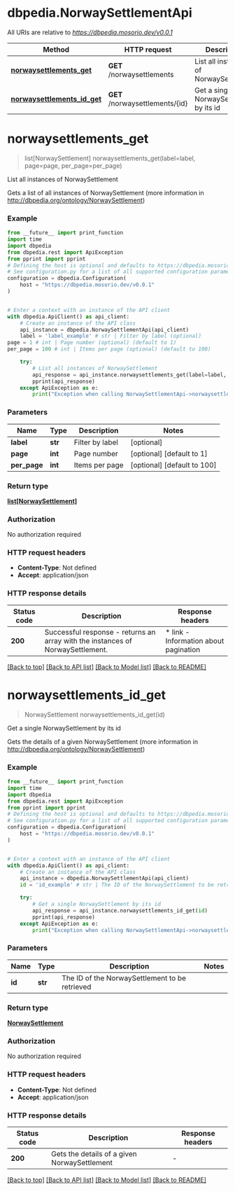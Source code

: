 # dbpedia.NorwaySettlementApi

All URIs are relative to *https://dbpedia.mosorio.dev/v0.0.1*

Method | HTTP request | Description
------------- | ------------- | -------------
[**norwaysettlements_get**](NorwaySettlementApi.md#norwaysettlements_get) | **GET** /norwaysettlements | List all instances of NorwaySettlement
[**norwaysettlements_id_get**](NorwaySettlementApi.md#norwaysettlements_id_get) | **GET** /norwaysettlements/{id} | Get a single NorwaySettlement by its id


# **norwaysettlements_get**
> list[NorwaySettlement] norwaysettlements_get(label=label, page=page, per_page=per_page)

List all instances of NorwaySettlement

Gets a list of all instances of NorwaySettlement (more information in http://dbpedia.org/ontology/NorwaySettlement)

### Example

```python
from __future__ import print_function
import time
import dbpedia
from dbpedia.rest import ApiException
from pprint import pprint
# Defining the host is optional and defaults to https://dbpedia.mosorio.dev/v0.0.1
# See configuration.py for a list of all supported configuration parameters.
configuration = dbpedia.Configuration(
    host = "https://dbpedia.mosorio.dev/v0.0.1"
)


# Enter a context with an instance of the API client
with dbpedia.ApiClient() as api_client:
    # Create an instance of the API class
    api_instance = dbpedia.NorwaySettlementApi(api_client)
    label = 'label_example' # str | Filter by label (optional)
page = 1 # int | Page number (optional) (default to 1)
per_page = 100 # int | Items per page (optional) (default to 100)

    try:
        # List all instances of NorwaySettlement
        api_response = api_instance.norwaysettlements_get(label=label, page=page, per_page=per_page)
        pprint(api_response)
    except ApiException as e:
        print("Exception when calling NorwaySettlementApi->norwaysettlements_get: %s\n" % e)
```

### Parameters

Name | Type | Description  | Notes
------------- | ------------- | ------------- | -------------
 **label** | **str**| Filter by label | [optional] 
 **page** | **int**| Page number | [optional] [default to 1]
 **per_page** | **int**| Items per page | [optional] [default to 100]

### Return type

[**list[NorwaySettlement]**](NorwaySettlement.md)

### Authorization

No authorization required

### HTTP request headers

 - **Content-Type**: Not defined
 - **Accept**: application/json

### HTTP response details
| Status code | Description | Response headers |
|-------------|-------------|------------------|
**200** | Successful response - returns an array with the instances of NorwaySettlement. |  * link - Information about pagination <br>  |

[[Back to top]](#) [[Back to API list]](../README.md#documentation-for-api-endpoints) [[Back to Model list]](../README.md#documentation-for-models) [[Back to README]](../README.md)

# **norwaysettlements_id_get**
> NorwaySettlement norwaysettlements_id_get(id)

Get a single NorwaySettlement by its id

Gets the details of a given NorwaySettlement (more information in http://dbpedia.org/ontology/NorwaySettlement)

### Example

```python
from __future__ import print_function
import time
import dbpedia
from dbpedia.rest import ApiException
from pprint import pprint
# Defining the host is optional and defaults to https://dbpedia.mosorio.dev/v0.0.1
# See configuration.py for a list of all supported configuration parameters.
configuration = dbpedia.Configuration(
    host = "https://dbpedia.mosorio.dev/v0.0.1"
)


# Enter a context with an instance of the API client
with dbpedia.ApiClient() as api_client:
    # Create an instance of the API class
    api_instance = dbpedia.NorwaySettlementApi(api_client)
    id = 'id_example' # str | The ID of the NorwaySettlement to be retrieved

    try:
        # Get a single NorwaySettlement by its id
        api_response = api_instance.norwaysettlements_id_get(id)
        pprint(api_response)
    except ApiException as e:
        print("Exception when calling NorwaySettlementApi->norwaysettlements_id_get: %s\n" % e)
```

### Parameters

Name | Type | Description  | Notes
------------- | ------------- | ------------- | -------------
 **id** | **str**| The ID of the NorwaySettlement to be retrieved | 

### Return type

[**NorwaySettlement**](NorwaySettlement.md)

### Authorization

No authorization required

### HTTP request headers

 - **Content-Type**: Not defined
 - **Accept**: application/json

### HTTP response details
| Status code | Description | Response headers |
|-------------|-------------|------------------|
**200** | Gets the details of a given NorwaySettlement |  -  |

[[Back to top]](#) [[Back to API list]](../README.md#documentation-for-api-endpoints) [[Back to Model list]](../README.md#documentation-for-models) [[Back to README]](../README.md)


